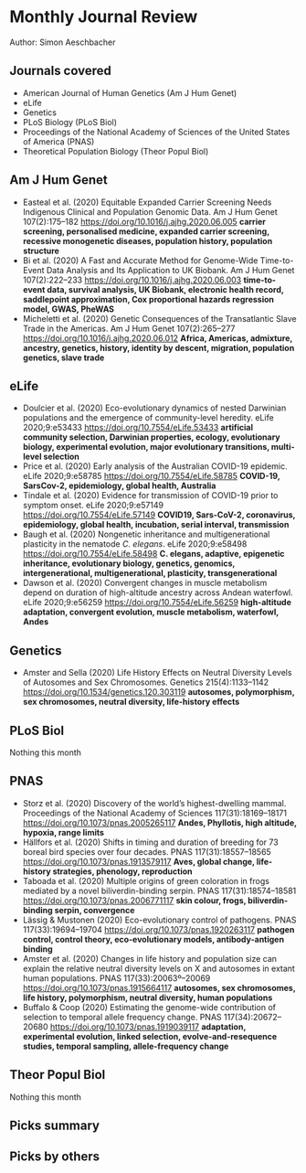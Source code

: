# Monthly Journal Review

Author: Simon Aeschbacher

## Journals covered
- American Journal of Human Genetics (Am J Hum Genet)
- eLife
- Genetics
- PLoS Biology (PLoS Biol)
- Proceedings of the National Academy of Sciences of the United States of America (PNAS)
- Theoretical Population Biology (Theor Popul Biol)

## Am J Hum Genet
- Easteal et al. (2020) Equitable Expanded Carrier Screening Needs Indigenous Clinical and Population Genomic Data. Am J Hum Genet 107(2):175–182 https://doi.org/10.1016/j.ajhg.2020.06.005 **carrier screening, personalised medicine, expanded carrier screening, recessive monogenetic diseases, population history, population structure**
- Bi et al. (2020) A Fast and Accurate Method for Genome-Wide Time-to-Event Data Analysis and Its Application to UK Biobank. Am J Hum Genet 107(2):222–233 https://doi.org/10.1016/j.ajhg.2020.06.003 **time-to-event data, survival analysis, UK Biobank, electronic health record, saddlepoint approximation, Cox proportional hazards regression model, GWAS, PheWAS**
- Micheletti et al. (2020) Genetic Consequences of the Transatlantic Slave Trade in the Americas. Am J Hum Genet 107(2):265–277 https://doi.org/10.1016/j.ajhg.2020.06.012 **Africa, Americas, admixture, ancestry, genetics, history, identity by descent, migration, population genetics, slave trade**

## eLife
- Doulcier et al. (2020) Eco-evolutionary dynamics of nested Darwinian populations and the emergence of community-level heredity. eLife 2020;9:e53433 https://doi.org/10.7554/eLife.53433 **artificial community selection, Darwinian properties, ecology, evolutionary biology, experimental evolution, major evolutionary transitions, multi-level selection**
- Price et al. (2020) Early analysis of the Australian COVID-19 epidemic. eLife 2020;9:e58785 https://doi.org/10.7554/eLife.58785 **COVID-19, SarsCov-2, epidemiology, global health, Australia**
- Tindale et al. (2020) Evidence for transmission of COVID-19 prior to symptom onset. eLife 2020;9:e57149 https://doi.org/10.7554/eLife.57149 **COVID19, Sars-CoV-2, coronavirus, epidemiology, global health, incubation, serial interval, transmission**
- Baugh et al. (2020) Nongenetic inheritance and multigenerational plasticity in the nematode *C. elegans*. eLife 2020;9:e58498 https://doi.org/10.7554/eLife.58498 **C. elegans, adaptive, epigenetic inheritance, evolutionary biology, genetics, genomics, intergenerational, multigenerational, plasticity, transgenerational**
- Dawson et al. (2020) Convergent changes in muscle metabolism depend on duration of high-altitude ancestry across Andean waterfowl. eLife 2020;9:e56259 https://doi.org/10.7554/eLife.56259 **high-altitude adaptation, convergent evolution, muscle metabolism, waterfowl, Andes**

## Genetics
- Amster and Sella (2020) Life History Effects on Neutral Diversity Levels of Autosomes and Sex Chromosomes. Genetics 215(4):1133–1142 https://doi.org/10.1534/genetics.120.303119 **autosomes, polymorphism, sex chromosomes, neutral diversity, life-history effects**

## PLoS Biol
Nothing this month

## PNAS
- Storz et al. (2020) Discovery of the world’s highest-dwelling mammal. Proceedings of the National Academy of Sciences 117(31):18169–18171 https://doi.org/10.1073/pnas.2005265117 **Andes, Phyllotis, high altitude, hypoxia, range limits**
- Hällfors et al. (2020) Shifts in timing and duration of breeding for 73 boreal bird species over four decades. PNAS 117(31):18557–18565 https://doi.org/10.1073/pnas.1913579117 **Aves, global change, life-history strategies, phenology, reproduction**
- Taboada et al. (2020) Multiple origins of green coloration in frogs mediated by a novel biliverdin-binding serpin. PNAS 117(31):18574–18581 https://doi.org/10.1073/pnas.2006771117 **skin colour, frogs, biliverdin-binding serpin, convergence**
- Lässig & Mustonen (2020) Eco-evolutionary control of pathogens. PNAS 117(33):19694–19704 https://doi.org/10.1073/pnas.1920263117 **pathogen control, control theory, eco-evolutionary models, antibody-antigen binding**
- Amster et al. (2020) Changes in life history and population size can explain the relative neutral diversity levels on X and autosomes in extant human populations. PNAS 117(33):20063º–20069 https://doi.org/10.1073/pnas.1915664117 **autosomes, sex chromosomes, life history, polymorphism, neutral diversity, human populations**
- Buffalo & Coop (2020) Estimating the genome-wide contribution of selection to temporal allele frequency change. PNAS 117(34):20672–20680 https://doi.org/10.1073/pnas.1919039117 **adaptation, experimental evolution, linked selection, evolve-and-resequence studies, temporal sampling, allele-frequency change**

## Theor Popul Biol
Nothing this month


## Picks summary

## Picks by others

